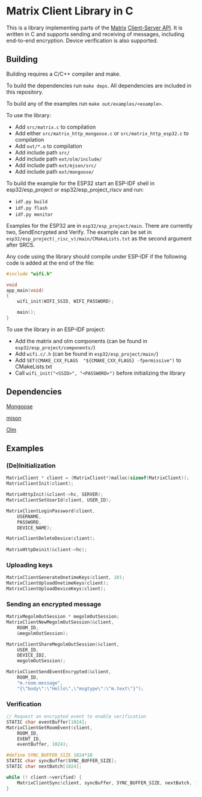 # Matrix Client Library in C

This is a library implementing parts of the [Matrix](https://matrix.org/) [Client-Server API](https://spec.matrix.org/v1.8/client-server-api/).
It is written in C and supports sending and receiving of messages, including end-to-end encryption.
Device verification is also supported.

## Building

Building requires a C/C++ compiler and make.

To build the dependencies run `make deps`.
All dependencies are included in this repository.

To build any of the examples run `make out/examples/<example>`.

To use the library:
- Add `src/matrix.c` to compilation
- Add either `src/matrix_http_mongoose.c` or `src/matrix_http_esp32.c` to compilation
- Add `out/*.o` to compilation
- Add include path `src/`
- Add include path `ext/olm/include/`
- Add include path `ext/mjson/src/`
- Add include path `ext/mongoose/`

To build the example for the ESP32 start an ESP-IDF shell in esp32/esp_project or esp32/esp_project_riscv and run:
- `idf.py build`
- `idf.py flash`
- `idf.py monitor`

Examples for the ESP32 are in `esp32/esp_project/main`.
There are currently two, SendEncrypted and Verify.
The example can be set in `esp32/esp_project(_risc_v)/main/CMakeLists.txt` as the second argument after SRCS.

Any code using the library should compile under ESP-IDF if the following code is added at the end of the file:
```c
#include "wifi.h"

void
app_main(void)
{
    wifi_init(WIFI_SSID, WIFI_PASSWORD);

    main();
}

```

To use the library in an ESP-IDF project:
- Add the matrix and olm components (can be found in `esp32/esp_project/components/`)
- Add `wifi.c/.h` (can be found in `esp32/esp_project/main/`)
- Add `SET(CMAKE_CXX_FLAGS  "${CMAKE_CXX_FLAGS} -fpermissive")` to CMakeLists.txt
- Call `wifi_init("<SSID>", "<PASSWORD>")` before initializing the library

## Dependencies
[Mongoose](https://github.com/cesanta/mongoose)

[mjson](https://github.com/cesanta/mjson)

[Olm](https://gitlab.matrix.org/matrix-org/olm)

## Examples

### (De)Initialization
```c
MatrixClient * client = (MatrixClient*)malloc(sizeof(MatrixClient));
MatrixClientInit(client);

MatrixHttpInit(&client->hc, SERVER);
MatrixClientSetUserId(client, USER_ID);

MatrixClientLoginPassword(client,
    USERNAME,
    PASSWORD,
    DEVICE_NAME);

MatrixClientDeleteDevice(client);
    
MatrixHttpDeinit(&client->hc);
```

### Uploading keys
```c
MatrixClientGenerateOnetimeKeys(client, 10);
MatrixClientUploadOnetimeKeys(client);
MatrixClientUploadDeviceKeys(client);
```

### Sending an encrypted message
```c
MatrixMegolmOutSession * megolmOutSession;
MatrixClientNewMegolmOutSession(&client,
    ROOM_ID,
    &megolmOutSession);

MatrixClientShareMegolmOutSession(&client,
    USER_ID,
    DEVICE_ID2,
    megolmOutSession);

MatrixClientSendEventEncrypted(&client,
    ROOM_ID,
    "m.room.message",
    "{\"body\":\"Hello\",\"msgtype\":\"m.text\"}");
```

### Verification
```c
// Request an encrypted event to enable verification
STATIC char eventBuffer[1024];
MatrixClientGetRoomEvent(client,
    ROOM_ID,
    EVENT_ID,
    eventBuffer, 1024);

#define SYNC_BUFFER_SIZE 1024*10
STATIC char syncBuffer[SYNC_BUFFER_SIZE];
STATIC char nextBatch[1024];

while (! client->verified) {
    MatrixClientSync(client, syncBuffer, SYNC_BUFFER_SIZE, nextBatch, 1024);
}
```
